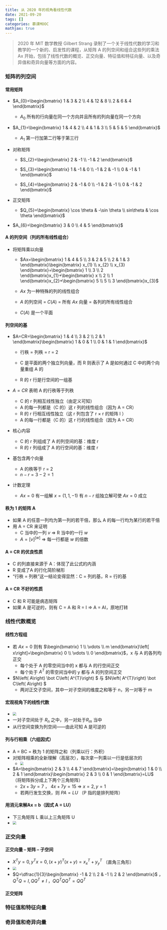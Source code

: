 ```yaml
---
title: 从 2020 年的视角看线性代数
date: 2021-09-20
tags: []
categories: 慕课MOOC
mathjax: true
---
```


> 2020 年 MIT 数学教授 Gilbert Strang 录制了一个关于线性代数的学习和教学的一个新的、启发性的课程，从矩阵 A 的列空间和组合这些列的乘法 Ax 开始，包括了线性代数的概览、正交向量、特征值和特征向量、以及奇异值和奇异向量等方面的内容。

<!--more-->

### 矩阵的列空间

#### 常用矩阵

- $A_{0}=\begin{bmatrix}
  1 & 3 & 2 \\
  4 & 12 & 8 \\
  2 & 6 & 4
  \end{bmatrix}$
  
  - $A_{0}$ 所有的行向量在同一个方向并且所有的列向量在同一个方向

- $A_{1}=\begin{bmatrix}
  1 & 4 & 2 \\
  4 & 1 & 3 \\
  5 & 5 & 5
  \end{bmatrix}$
  
  - $A_{1}$ 第一行加第二行等于第三行

- 对称矩阵
  
  - $S_{2}=\begin{bmatrix}
    2 & -1 \\
    -1 & 2
    \end{bmatrix}$
  
  - $S_{3}=\begin{bmatrix}
    1 & -1 & 0 \\
    -1 & 2 & -1 \\
    0 & -1 & 1
    \end{bmatrix}$
  
  - $S_{4}=\begin{bmatrix}
    2 & -1 & 0 \\
    -1 & 2 & -1 \\
    0 & -1 & 2
    \end{bmatrix}$

- 正交矩阵
  
  - $Q_{5}=\begin{bmatrix}
    \cos \theta  & -\sin \theta  \\
    sin\theta  & \cos \theta 
    \end{bmatrix}$

- $A_{6}=\begin{bmatrix}
  3 & 0 \\
  4 & 5
  \end{bmatrix}$

#### A 的列空间（列的所有线性组合）

- 将矩阵乘以向量
  
  - $Ax=\begin{bmatrix} 1 & 4 & 5 \\ 3 & 2 & 5 \\ 2 & 1 & 3 \end{bmatrix}\begin{bmatrix} x_{1} \\ x_{2} \\ x_{3} \end{bmatrix}=\begin{bmatrix} 1 \\ 3 \\ 2 \end{bmatrix}x_{1}+\begin{bmatrix} x \\ 2 \\ 1 \end{bmatrix}x_{2}+\begin{bmatrix} 5 \\ 5 \\ 3 \end{bmatrix}x_{3}$
  
  - $Ax$ 为一种特殊的列的线性组合
  
  - $A$ 的列空间 = $C(A)$ = 所有 $Ax$ 向量 = 各列的所有线性组合
  
  - $C(A)$ 是一个平面

#### 列空间的基

- $A=CR=\begin{bmatrix}
  1 & 4 \\
  3 & 2 \\
  2 & 1
  \end{bmatrix}\begin{bmatrix}
  1 & 0 & 1 \\
  0 & 1 & 1
  \end{bmatrix}$
  
  - 行秩 = 列秩 = r = 2
  
  - C 是平面的两个独立列向量，而 R 则表示了 A 是如何通过 C 中的两个向量重组 A 的
  
  - R 的 r 行是行空间的一组基

- $A = CR$ 表明 A 的行秩等于列秩 
  - C 的 r 列相互线性独立（由定义可知）
  - A 的每一列都是（C 的）这 r 列的线性组合（因为 A = CR）
  - R 的 r 行相互线性独立（这 r 列包含了 r × r 的矩阵 I ）
  - A 的每一行都是（C 的）这 r 行的线性组合（因为 A = CR）
- 核心内容 
  - C 的 r 列组成了 A 的列空间的基：维度 r 
  - R 的 r 列组成了 A 的行空间的基：维度 r
- 基包含两个向量 
  - A 的秩等于 r = 2 
  - $n − r = 3 − 2 = 1$
- 计数定理 
  - $Ax = 0$ 有一组解 $x = (1, 1, −1)$ 有 $n − r$ 组独立解可使 $Ax = 0$ 成立

#### 秩为 1 的矩阵 A

- 如果 A 的任意一列均为第一列的若干倍，那么 A 的每一行均为某行的若干倍
- 用 A = CR 来证明
  - C 当中的一列 $v$ ⇒ R 当中的一行 $w$
  - $A=\left[ v\right] ^{\left[ w\right] }$ ⇒ 每一行都是 $w$ 的倍数

#### A = CR 的优良性质

- C 的列直接来源于 A：体现了此公式的内涵
- R 变成了A 的行化简阶梯形
- “行秩 = 列秩”这一结论变得显然：C = 列的基，R = 行的基

#### A = CR 不好的性质

- C 和 R 可能是病态矩阵
- 如果 A 是可逆的，则有 C = A 和 R = I ⇒ A = AI，原地打转

### 线性代数概览

#### 线性方程组

- 若 $Ax = 0$ 则有 $\begin{bmatrix} 1 \\ \vdots \\ m \end{bmatrix}\left[ x\right]=\begin{bmatrix} 0 \\ \vdots \\ 0 \end{bmatrix}$，x 与 A 的各列均正交
  - 每个处于 A 的零空间当中的 x 都与 A 的行空间正交 
  - 每个处于 $A^T$ 的零空间当中的 y 都与 A 的列空间正交
- $N\left( A\right) \bot C\left( A^{T}\right) $ 与 $N\left( A^{T}\right) \bot C\left( A\right) $
  - 两对正交子空间，其中一对子空间的维度之和等于 n，另一对等于 m

#### 宏观视角下的线性代数

- <img src="https://cdn.jsdelivr.net/gh/Bezhuang/Imgbed/blogimg/%E4%BB%8E2020%E7%9C%8B%E7%BA%BF%E6%80%A7%E4%BB%A3%E6%95%B001.png" style="zoom:67%;" />
- 一对子空间处于 $R_{n}$ 之中，另一对处于$R_{m}$ 当中
- 从行空间变换为列空间——由此可知 A 是可逆的

#### 列与行相乘（六组因式）

- A = BC = 秩为 1 的矩阵之和（列乘以行：外积）
- 对矩阵相乘的全新理解（高层次），每次拿一列乘以一行是低层次的
  - <img src="https://cdn.jsdelivr.net/gh/Bezhuang/Imgbed/blogimg/%E4%BB%8E2020%E7%9C%8B%E7%BA%BF%E6%80%A7%E4%BB%A3%E6%95%B002.png" style="zoom:67%;" />
- $A=\begin{bmatrix} 2 & 3 \\ 4 & 7 \end{bmatrix}=\begin{bmatrix} 1 & 0 \\ 2 & 1 \end{bmatrix}\begin{bmatrix} 2 & 3 \\ 0 & 1 \end{bmatrix}=LU$ （将矩阵拆分成上下两个三角矩阵）
  - $2x+3y=7$ ， $4x+7y=15$  ⇒ $x=2,y=1$
  - 若两行发生交换，则 $PA = LU$ （P 指的是排列矩阵）

#### 用消元来解Ax = b（因式 A = LU）

- 下三角矩阵 L 乘以上三角矩阵 U
- <img src="https://cdn.jsdelivr.net/gh/Bezhuang/Imgbed/blogimg/%E4%BB%8E2020%E7%9C%8B%E7%BA%BF%E6%80%A7%E4%BB%A3%E6%95%B003.png" style="zoom:67%;" />

### 正交向量

#### 正交向量 – 矩阵 – 子空间

- $X^{T}y=0,y^{T}x=0,\left( x+y\right) ^{T}\left( x+y\right)=x^{T}_{x}+y^{T}_{y}$ （直角三角形）
- <img src="https://cdn.jsdelivr.net/gh/Bezhuang/Imgbed/blogimg/%E4%BB%8E2020%E7%9C%8B%E7%BA%BF%E6%80%A7%E4%BB%A3%E6%95%B004.png" style="zoom:67%;" />
- $Q=\dfrac{1}{3}\begin{bmatrix} -1 & 2 \\ 2 & -1 \\ 2 & 2 \end{bmatrix}$ ，$Q^{T}Q=I,QQ^{T}\neq I$ ，$QQ^TQQ^T = QQ^T$

#### 正交矩阵



### 特征值和特征向量



### 奇异值和奇异向量






